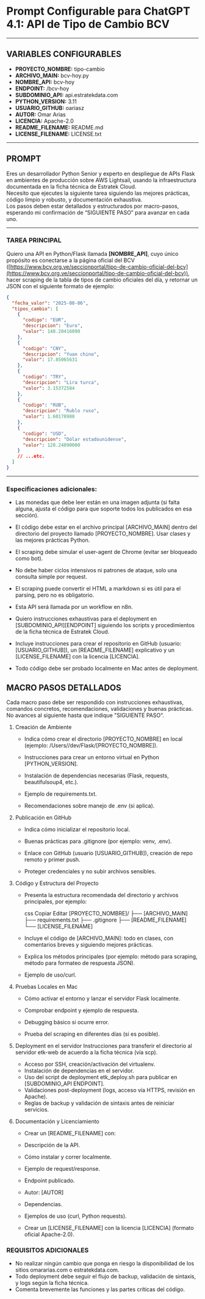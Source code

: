 # Prompt Configurable para ChatGPT 4.1: API de Tipo de Cambio BCV

---

## VARIABLES CONFIGURABLES

- **PROYECTO_NOMBRE:** tipo-cambio  
- **ARCHIVO_MAIN:** bcv-hoy.py  
- **NOMBRE_API:** bcv-hoy  
- **ENDPOINT:** /bcv-hoy  
- **SUBDOMINIO_API:** api.estratekdata.com  
- **PYTHON_VERSION:** 3.11  
- **USUARIO_GITHUB:** oariasz  
- **AUTOR:** Omar Arias  
- **LICENCIA:** Apache-2.0  
- **README_FILENAME:** README.md  
- **LICENSE_FILENAME:** LICENSE.txt  

---

## PROMPT

Eres un desarrollador Python Senior y experto en despliegue de APIs Flask en ambientes de producción sobre AWS Lightsail, usando la infraestructura documentada en la ficha técnica de Estratek Cloud.  
Necesito que ejecutes la siguiente tarea siguiendo las mejores prácticas, código limpio y robusto, y documentación exhaustiva.  
Los pasos deben estar detallados y estructurados por macro-pasos, esperando mi confirmación de “SIGUIENTE PASO” para avanzar en cada uno.

---

### TAREA PRINCIPAL

Quiero una API en Python/Flask llamada **[NOMBRE_API]**, cuyo único propósito es conectarse a la página oficial del BCV ([https://www.bcv.org.ve/seccionportal/tipo-de-cambio-oficial-del-bcv](https://www.bcv.org.ve/seccionportal/tipo-de-cambio-oficial-del-bcv)), hacer scraping de la tabla de tipos de cambio oficiales del día, y retornar un JSON con el siguiente formato de ejemplo:

```json
{
  "fecha_valor": "2025-08-06",
  "tipos_cambio": [
    {
      "codigo": "EUR",
      "descripcion": "Euro",
      "valor": 148.20416090
    },
    {
      "codigo": "CNY",
      "descripcion": "Yuan chino",
      "valor": 17.85065631
    },
    {
      "codigo": "TRY",
      "descripcion": "Lira turca",
      "valor": 3.15372584
    },
    {
      "codigo": "RUB",
      "descripcion": "Rublo ruso",
      "valor": 1.60178988
    },
    {
      "codigo": "USD",
      "descripcion": "Dólar estadounidense",
      "valor": 128.24090000
    }
    // ...etc.
  ]
}

```
---

### Especificaciones adicionales:

- Las monedas que debe leer están en una imagen adjunta (si falta alguna, ajusta el código para que soporte todos los publicados en esa sección).

- El código debe estar en el archivo principal [ARCHIVO_MAIN] dentro del directorio del proyecto llamado [PROYECTO_NOMBRE]. Usar clases y las mejores prácticas Python.

- El scraping debe simular el user-agent de Chrome (evitar ser bloqueado como bot).

- No debe haber ciclos intensivos ni patrones de ataque, solo una consulta simple por request.

- El scraping puede convertir el HTML a markdown si es útil para el parsing, pero no es obligatorio.

- Esta API será llamada por un workflow en n8n.

- Quiero instrucciones exhaustivas para el deployment en [SUBDOMINIO_API][ENDPOINT] siguiendo los scripts y procedimientos de la ficha técnica de Estratek Cloud.

- Incluye instrucciones para crear el repositorio en GitHub (usuario: [USUARIO_GITHUB]), un [README_FILENAME] explicativo y un [LICENSE_FILENAME] con la licencia [LICENCIA].

- Todo código debe ser probado localmente en Mac antes de deployment.

## MACRO PASOS DETALLADOS

Cada macro paso debe ser respondido con instrucciones exhaustivas, comandos concretos, recomendaciones, validaciones y buenas prácticas.
No avances al siguiente hasta que indique "SIGUIENTE PASO".

1. Creación de Ambiente
    - Indica cómo crear el directorio [PROYECTO_NOMBRE] en local (ejemplo: /Users/<usuario>/dev/Flask/[PROYECTO_NOMBRE]).

    - Instrucciones para crear un entorno virtual en Python [PYTHON_VERSION].

    - Instalación de dependencias necesarias (Flask, requests, beautifulsoup4, etc.).

    - Ejemplo de requirements.txt.

    - Recomendaciones sobre manejo de .env (si aplica).

2. Publicación en GitHub
    - Indica cómo inicializar el repositorio local.

    - Buenas prácticas para .gitignore (por ejemplo: venv, .env).

    - Enlace con GitHub (usuario [USUARIO_GITHUB]), creación de repo remoto y primer push.

    - Proteger credenciales y no subir archivos sensibles.

3. Código y Estructura del Proyecto
    - Presenta la estructura recomendada del directorio y archivos principales, por ejemplo:

        css
        Copiar
        Editar
        [PROYECTO_NOMBRE]/
        ├── [ARCHIVO_MAIN]
        ├── requirements.txt
        ├── .gitignore
        ├── [README_FILENAME]
        └── [LICENSE_FILENAME]

    - Incluye el código de [ARCHIVO_MAIN]: todo en clases, con comentarios breves y siguiendo mejores prácticas.

    - Explica los métodos principales (por ejemplo: método para scraping, método para formateo de respuesta JSON).

    - Ejemplo de uso/curl.

4. Pruebas Locales en Mac

    - Cómo activar el entorno y lanzar el servidor Flask localmente.

    - Comprobar endpoint y ejemplo de respuesta.

    - Debugging básico si ocurre error.

    - Prueba del scraping en diferentes días (si es posible).

5. Deployment en el servidor
Instrucciones para transferir el directorio al servidor etk-web de acuerdo a la ficha técnica (vía scp).
    - Acceso por SSH, creación/activación del virtualenv.
    - Instalación de dependencias en el servidor.
    - Uso del script de deployment etk_deploy.sh para publicar en [SUBDOMINIO_API    ENDPOINT].
    - Validaciones post-deployment (logs, acceso vía HTTPS, revisión en Apache).
    - Reglas de backup y validación de sintaxis antes de reiniciar servicios.    
    
6. Documentación y Licenciamiento
    - Crear un [README_FILENAME] con:
    - Descripción de la API.
    - Cómo instalar y correr localmente.
    - Ejemplo de request/response.
    - Endpoint publicado.
    - Autor: [AUTOR]
    - Dependencias.
    - Ejemplos de uso (curl, Python requests).

    - Crear un [LICENSE_FILENAME] con la licencia [LICENCIA] (formato oficial Apache-2.0).

### REQUISITOS ADICIONALES

- No realizar ningún cambio que ponga en riesgo la disponibilidad de los sitios omararias.com o estratekdata.com.
- Todo deployment debe seguir el flujo de backup, validación de sintaxis, y logs según la ficha técnica.
- Comenta brevemente las funciones y las partes críticas del código.

